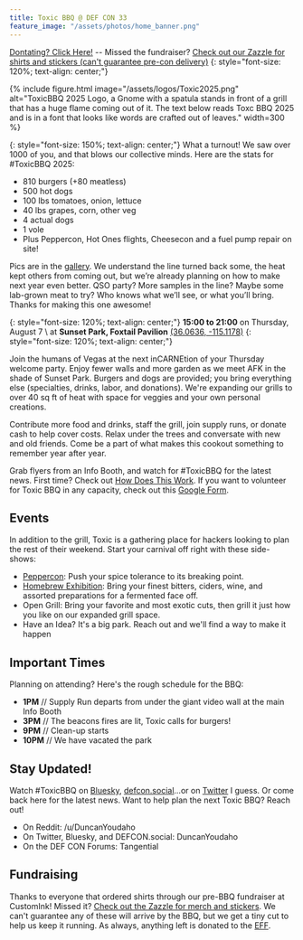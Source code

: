 ```yaml
---
title: Toxic BBQ @ DEF CON 33
feature_image: "/assets/photos/home_banner.png"
---
```

[Dontating? Click Here!](https://donate.toxicbbq.org) -- Missed the fundraiser? [Check out our Zazzle for shirts and stickers (can't guarantee pre-con delivery)](https://www.zazzle.com/store/toxic_bbq)
{: style="font-size: 120%; text-align: center;"}

{% include figure.html image="/assets/logos/Toxic2025.png" alt="ToxicBBQ 2025 Logo, a Gnome with a spatula stands in front of a grill that has a huge flame coming out of it. The text below reads Toxc BBQ 2025 and is in a font that looks like words are crafted out of leaves." width=300 %}

{: style="font-size: 150%; text-align: center;"}
What a turnout! We saw over 1000 of you, and that blows our collective minds. Here are the stats for #ToxicBBQ 2025:

- 810 burgers (+80 meatless)
- 500 hot dogs
- 100 lbs tomatoes, onion, lettuce
- 40 lbs grapes, corn, other veg
- 4 actual dogs
- 1 vole
- Plus Peppercon, Hot Ones flights, Cheesecon and a fuel pump repair on site!

Pics are in the [gallery](/gallery/). We understand the line turned back some, the heat kept others from coming out, but we’re already planning on how to make next year even better. QSO party? More samples in the line? Maybe some lab-grown meat to try? Who knows what we’ll see, or what you’ll bring. Thanks for making this one awesome!

{: style="font-size: 120%; text-align: center;"}
**15:00 to 21:00** on Thursday, August 7 \\
at **Sunset Park, Foxtail Pavilion** [(36.0636, -115.1178)](https://www.google.com/maps/place/36.0636,-115.1178)
{: style="font-size: 120%; text-align: center;"}

Join the humans of Vegas at the next inCARNEtion of your Thursday welcome party.  Enjoy fewer walls and more garden as we meet AFK in the shade of Sunset Park. Burgers and dogs are provided; you bring everything else (specialties, drinks, labor, and donations). We're expanding our grills to over 40 sq ft of heat with space for veggies and your own personal creations.

Contribute more food and drinks, staff the grill, join supply runs, or donate cash to help cover costs. Relax under the trees and conversate with new and old friends. Come be a part of what makes this cookout something to remember year after year.

Grab flyers from an Info Booth, and watch for #ToxicBBQ for the latest news. First time? Check out [How Does This Work](/volunteering). If you want to volunteer for Toxic BBQ in any capacity, check out this [Google Form](https://forms.gle/H4QMN56wChZwmQNQA).

## Events
In addition to the grill, Toxic is a gathering place for hackers looking to plan the rest of their weekend. Start your carnival off right with these side-shows:

- [Peppercon](https://discord.gg/URRBHAH): Push your spice tolerance to its breaking point. 
- [Homebrew Exhibition](/homebrew): Bring your finest bitters, ciders, wine, and assorted preparations for a fermented face off.
- Open Grill: Bring your favorite and most exotic cuts, then grill it just how you like on our expanded grill space.
- Have an Idea? It's a big park. Reach out and we'll find a way to make it happen

## Important Times
Planning on attending? Here's the rough schedule for the BBQ:
- **1PM** // Supply Run departs from under the giant video wall at the main Info Booth
- **3PM** // The beacons fires are lit, Toxic calls for burgers!
- **9PM** // Clean-up starts
- **10PM** // We have vacated the park

## Stay Updated!
Watch #ToxicBBQ on [Bluesky](https://bsky.app/search?q=%23toxicbbq), [defcon.social](https://defcon.social/)...or on [Twitter](https://www.twitter.com/search?q=%23ToxicBBQ) I guess. Or come back here for the latest news. Want to help plan the next Toxic BBQ? Reach out!
- On Reddit: /u/DuncanYoudaho
- On Twitter, Bluesky, and DEFCON.social: DuncanYoudaho
- On the DEF CON Forums: Tangential

## Fundraising
Thanks to everyone that ordered shirts through our pre-BBQ fundraiser at CustomInk! Missed it? [Check out the Zazzle for merch and stickers](https://www.zazzle.com/store/toxic_bbq). We can't guarantee any of these will arrive by the BBQ, but we get a tiny cut to help us keep it running. As always, anything left is donated to the [EFF](https://www.eff.org).
